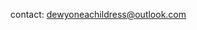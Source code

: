 contact: dewyoneachildress@outlook.com


<!---
d1childress/d1childress is a ✨ special ✨ repository because its `README.md` (this file) appears on your GitHub profile.
You can click the Preview link to take a look at your changes.
--->
